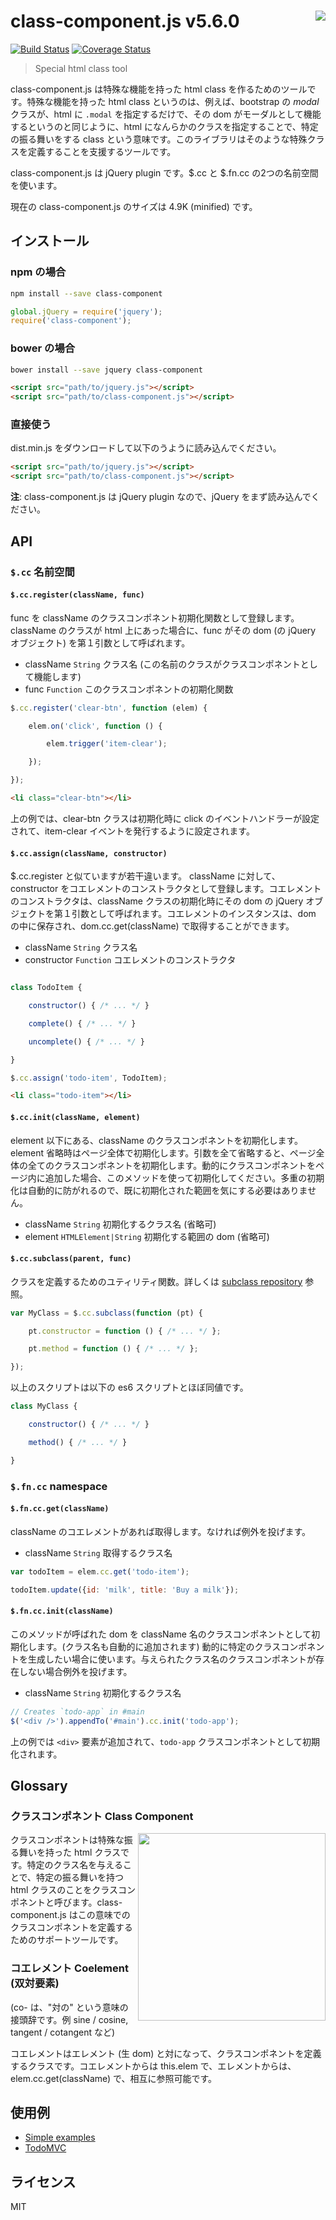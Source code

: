 # class-component.js v5.6.0 <img align="right" src="http://kt3k.github.io/class-component/asset/class-component.svg" />

[![Build Status](https://travis-ci.org/kt3k/class-component.svg?branch=master)](https://travis-ci.org/kt3k/class-component) [![Coverage Status](https://coveralls.io/repos/kt3k/class-component/badge.svg?branch=master&service=github)](https://coveralls.io/github/kt3k/class-component?branch=master)

> Special html class tool

class-component.js は特殊な機能を持った html class を作るためのツールです。特殊な機能を持った html class というのは、例えば、bootstrap の *modal* クラスが、html に `.modal` を指定するだけで、その dom がモーダルとして機能するというのと同じように、html になんらかのクラスを指定することで、特定の振る舞いをする class という意味です。このライブラリはそのような特殊クラスを定義することを支援するツールです。

class-component.js は jQuery plugin です。$.cc と $.fn.cc の2つの名前空間を使います。

現在の class-component.js のサイズは 4.9K (minified) です。

## インストール

### npm の場合

```sh
npm install --save class-component
```

```js
global.jQuery = require('jquery');
require('class-component');
```

### bower の場合

```sh
bower install --save jquery class-component
```

```html
<script src="path/to/jquery.js"></script>
<script src="path/to/class-component.js"></script>
```

### 直接使う

dist.min.js をダウンロードして以下のうように読み込んでください。

```html
<script src="path/to/jquery.js"></script>
<script src="path/to/class-component.js"></script>
```
**注**: class-component.js は jQuery plugin なので、jQuery をまず読み込んでください。

## API

### `$.cc` 名前空間

#### `$.cc.register(className, func)`

func を className のクラスコンポネント初期化関数として登録します。className のクラスが html
上にあった場合に、func がその dom (の jQuery オブジェクト) を第１引数として呼ばれます。

- className `String` クラス名 (この名前のクラスがクラスコンポネントとして機能します)
- func `Function` このクラスコンポネントの初期化関数

```js
$.cc.register('clear-btn', function (elem) {

    elem.on('click', function () {

        elem.trigger('item-clear');

    });

});
```

```html
<li class="clear-btn"></li>
```

上の例では、clear-btn クラスは初期化時に click のイベントハンドラーが設定されて、item-clear イベントを発行するように設定されます。

#### `$.cc.assign(className, constructor)`

$.cc.register と似ていますが若干違います。
className に対して、constructor をコエレメントのコンストラクタとして登録します。コエレメントのコンストラクタは、className クラスの初期化時にその dom の jQuery オブジェクトを第１引数として呼ばれます。コエレメントのインスタンスは、dom の中に保存され、dom.cc.get(className) で取得することができます。

- className `String` クラス名
- constructor `Function` コエレメントのコンストラクタ

```js

class TodoItem {

    constructor() { /* ... */ }

    complete() { /* ... */ }

    uncomplete() { /* ... */ }

}

$.cc.assign('todo-item', TodoItem);
```

```html
<li class="todo-item"></li>
```

#### `$.cc.init(className, element)`

element 以下にある、className のクラスコンポネントを初期化します。element 省略時はページ全体で初期化します。引数を全て省略すると、ページ全体の全てのクラスコンポネントを初期化します。動的にクラスコンポネントをページ内に追加した場合、このメソッドを使って初期化してください。多重の初期化は自動的に防がれるので、既に初期化された範囲を気にする必要はありません。

- className `String` 初期化するクラス名 (省略可)
- element `HTMLElement|String` 初期化する範囲の dom (省略可)

#### `$.cc.subclass(parent, func)`

クラスを定義するためのユティリティ関数。詳しくは [subclass repository](https://github.com/kt3k/subclass) 参照。

```js
var MyClass = $.cc.subclass(function (pt) {

    pt.constructor = function () { /* ... */ };

    pt.method = function () { /* ... */ };

});
```

以上のスクリプトは以下の es6 スクリプトとほぼ同値です。

```js
class MyClass {

    constructor() { /* ... */ }

    method() { /* ... */ }

}
```

### `$.fn.cc` namespace

#### `$.fn.cc.get(className)`

className のコエレメントがあれば取得します。なければ例外を投げます。

- className `String` 取得するクラス名

```js
var todoItem = elem.cc.get('todo-item');

todoItem.update({id: 'milk', title: 'Buy a milk'});
```

#### `$.fn.cc.init(className)`

このメソッドが呼ばれた dom を className 名のクラスコンポネントとして初期化します。(クラス名も自動的に追加されます) 動的に特定のクラスコンポネントを生成したい場合に使います。与えられたクラス名のクラスコンポネントが存在しない場合例外を投げます。

- className `String` 初期化するクラス名

```js
// Creates `todo-app` in #main
$('<div />').appendTo('#main').cc.init('todo-app');
```

上の例では `<div>` 要素が追加されて、`todo-app` クラスコンポネントとして初期化されます。

## Glossary

### クラスコンポネント Class Component

<img align="right" width="300" src="http://kt3k.github.io/class-component/asset/the-diagram.svg" />

クラスコンポネントは特殊な振る舞いを持った html クラスです。特定のクラス名を与えることで、特定の振る舞いを持つ html クラスのことをクラスコンポネントと呼びます。class-component.js はこの意味でのクラスコンポネントを定義するためのサポートツールです。

### コエレメント Coelement (双対要素)

(co- は、"対の" という意味の接頭辞です。例 sine / cosine, tangent / cotangent など)

コエレメントはエレメント (生 dom) と対になって、クラスコンポネントを定義するクラスです。コエレメントからは this.elem で、エレメントからは、elem.cc.get(className) で、相互に参照可能です。

## 使用例

- [Simple examples](https://github.com/kt3k/class-component/blob/master/EXAMPLE.md)
- [TodoMVC](https://github.com/kt3k/class-component-todomvc)

## ライセンス

MIT
